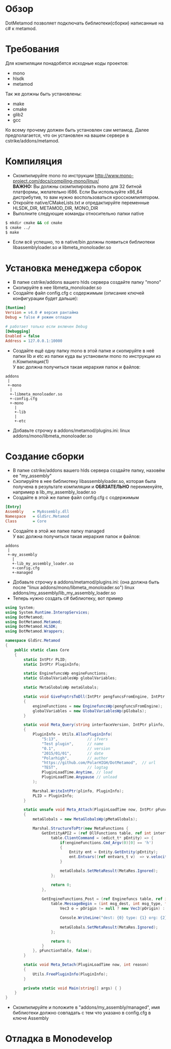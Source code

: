 Обзор
==========================
DotMetamod позволяет подключать библиотеки(сборки) написанные на c# к metamod.

Требования
==========================
Для компиляции понадобятся исходные коды проектов:
* mono
* hlsdk
* metamod

Так же должны быть установлены:
* make
* cmake
* glib2
* gcc

Ко всему прочему должен быть установлен сам метамод. Далее предполагается, что он установлен на вашем сервере в cstrike/addons/metamod.

Компиляция
==========================
- Скомпилируйте mono по инструкции http://www.mono-project.com/docs/compiling-mono/linux/<br>
**ВАЖНО:** Вы должны скомпилировать mono для 32 битной платформы, желательно i686. Если Вы используйте x86_64 дистрибутив, то вам нужно воспользоваться кросскомпилятором.
- Откройте native/CMakeLists.txt и отредактируйте переменные HLSDK_DIR, METAMOD_DIR, MONO_DIR
- Выполните следующие команды относительно папки native
```bash
$ mkdir cmake && cd cmake
$ cmake ../
$ make
```
- Если всё успешно, то в native/bin должны появиться библиотеки libassemblyloader.so и libmeta_monoloader.so

Установка менеджера сборок
==========================
- В папке cstrike/addons вашего hlds сервера создайте папку "mono"
- Скопируйте в нее libmeta_monoloader.so
- Создайте файл config.cfg с содержимым (описание ключей конфигурации будет дальше):
```ini
[Runtime]
Version	= v4.0 # версия рантайма
Debug = false # режим отладки

# работает только если включен Debug
[Debugging]
Enabled = false
Address = 127.0.0.1:10000
```
- Создайте ещё одну папку mono в этой папке и скопируйте в неё папки lib и etc из папки куда вы установили mono по инструкции из п.Компиляция(1)<br>
У вас должна получиться такая иерархия папок и файлов:
```
addons
 |
 +-mono
  |
  +-libmeta_monoloader.so
  +-config.cfg
  +-mono
    |
    +-lib
    |
    +-etc
```
- Добавьте строчку в addons/metamod/plugins.ini:
linux addons/mono/libmeta_monoloader.so

Создание сборки
==========================
- В папке cstrike/addons вашего hlds сервера создайте папку, назовём ее "my_assembly"
- Скопируйте в нее библиотеку libassemblyloader.so, которая была получена в результате компиляции и **ОБЯЗАТЕЛЬНО** переименуйте, например в lib_my_assembly_loader.so
- Создайте в этой же папке файл config.cfg с содержимым
```ini
[Entry]
Assembly	= MyAssembly.dll
Namespace	= GldSrc.Metamod
Class		= Core
```
- Создайте в этой же папке папку managed<br>
У вас должна получиться такая иерархия папок и файлов:
```
addons
 |
 +-my_assembly
   |
   +-lib_my_assembly_loader.so
   +-config.cfg
   +-managed
```
- Добавьте строчку в addons/metamod/plugins.ini: (она должна быть после "linux addons/mono/libmeta_monoloader.so")
linux addons/my_assembly/lib_my_assembly_loader.so
- Теперь нужно создать c# библиотеку, вот пример
```c#
using System;
using System.Runtime.InteropServices;
using DotMetamod;
using DotMetamod.Metamod;
using DotMetamod.HLSDK;
using DotMetamod.Wrappers;

namespace GldSrc.Metamod
{
	public static class Core
	{
		static IntPtr PLID;
		static IntPtr PluginInfo;

		static EnginefuncsWp engineFunctions;
		static GlobalVariablesWp globalVariables;

		static MetaGlobalsWp metaGlobals;

		static void GiveFnptrsToDll(IntPtr pengfuncsFromEngine, IntPtr pGlobals)
		{
			engineFunctions = new EnginefuncsWp(pengfuncsFromEngine);
			globalVariables = new GlobalVariablesWp(pGlobals);
		}

		static void Meta_Query(string interfaceVersion, IntPtr plinfo, IntPtr pMetaUtilFuncs)
		{
			PluginInfo = Utils.AllocPluginInfo(
				"5:13",				// ifvers
				"Test plugin",		// name
				"0.1",				// version
				"2015/01/01",		// date
				"Polarhigh",		// author
				"https://github.com/PolarHIGH/DotMetamod",	// url
				"TEST",				// logtag
				PluginLoadTime.Anytime, // load
				PluginLoadTime.Anypause	// unload
			);

			Marshal.WriteIntPtr(plinfo, PluginInfo);
			PLID = PluginInfo;
		}

		static unsafe void Meta_Attach(PluginLoadTime now, IntPtr pFunctionTable, IntPtr pMetaGlobals, IntPtr pGamedllFuncs)
		{
			metaGlobals = new MetaGlobalsWp(pMetaGlobals);

			Marshal.StructureToPtr(new MetaFunctions {
				GetEntityAPI2 = (ref DllFunctions table, ref int interfaceVersion) => {
					table.ClientCommand = (edict_t* pEntity) => {
						if(engineFunctions.Cmd_Argv(0)[0] == 'h')
						{
							Entity ent = Entity.GetEntity(pEntity);
							ent.Entvars((ref entvars_t v)  => v.velocity += new Vec3(0f, 0f, 350f));
						}

						metaGlobals.SetMetaResult(MetaRes.Ignored);
					};

					return 0;
				},
				
				GetEngineFunctions_Post = (ref Enginefuncs table, ref int interfaceVersion) => {
					table.MessageBegin = (int msg_dest, int msg_type, float* pOrigin, edict_t* ed) => {
						Vec3 o = pOrigin != null ? new Vec3(pOrigin) : new Vec3();

						Console.WriteLine("dest: {0} type: {1} org: {2} edict: {3}", msg_dest, msg_type, o, ed != null ? engineFunctions.SzFromIndex(ed->v.classname) : "null");
						
						metaGlobals.SetMetaResult(MetaRes.Ignored);
					};

					return 0;
				}
			}, pFunctionTable, false);
		}

		static void Meta_Detach(PluginLoadTime now, int reason)
		{
			Utils.FreePluginInfo(PluginInfo);
		}

		private static void Main(string[] args) { }
	}
}
```
- Скомпилируйте и положите в "addons/my_assembly/managed", имя библиотеки должно совпадать с тем что указано в config.cfg в ключе Assembly

Отладка в Monodevelop
==========================
